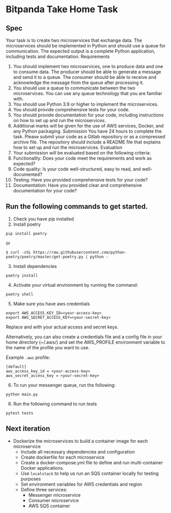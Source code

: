 # Bitpanda Take Home Task


## Spec
Your task is to create two microservices that exchange data. The microservices should be
implemented in Python and should use a queue for communication. The expected output is
a complete Python application, including tests and documentation.
Requirements
1. You should implement two microservices, one to produce data and one to consume
data. The producer should be able to generate a message and send it to a queue.
The consumer should be able to receive and acknowledge the message from the
queue after processing it.
2. You should use a queue to communicate between the two microservices. You can
use any queue technology that you are familiar with.
3. You should use Python 3.9 or higher to implement the microservices.
4. You should provide comprehensive tests for your code.
5. You should provide documentation for your code, including instructions on how to set
up and run the microservices.
6. Additional marks will be given for the use of AWS services, Docker, and any Python
packaging.
Submission
You have 24 hours to complete the task. Please submit your code as a Gitlab repository or
as a compressed archive file. The repository should include a README file that explains
how to set up and run the microservices.
Evaluation
1. Your submission will be evaluated based on the following criteria:
2. Functionality: Does your code meet the requirements and work as expected?
3. Code quality: Is your code well-structured, easy to read, and well-documented?
4. Testing: Have you provided comprehensive tests for your code?
5. Documentation: Have you provided clear and comprehensive documentation for your
code?


## Run the following commands to get started.

1. Check you have pip installed
2. Install poetry
```
pip install poetry
```
or
```angular2html
$ curl -sSL https://raw.githubusercontent.com/python-poetry/poetry/master/get-poetry.py | python -

```
3. Install dependencies
```angular2html
poetry install
```

4. Activate your virtual environment by running the command:
```angular2html
poetry shell
```

5. Make sure you have aws credentials
```angular2html
export AWS_ACCESS_KEY_ID=<your-access-key>
export AWS_SECRET_ACCESS_KEY=<your-secret-key>
```
Replace <your-access-key> and <your-secret-key> with your actual access and secret keys.

Alternatively, you can also create a credentials file and a config file in your home directory (~/.aws/) and set the 
AWS_PROFILE environment variable to the name of the profile you want to use.

Example `.aws` profile:
```angular2html
[default]
aws_access_key_id = <your-access-key>
aws_secret_access_key = <your-secret-key>
```

6. To run your messenger queue, run the following:
```angular2html
python main.py
```

6. Run the following command to run tests
```angular2html
pytest tests
```

## Next iteration 
- Dockerize the microservices to build a container image for each microservice 
  - Include all necessary dependencies and configuration
  - Create dockerfile for each microservice
  - Create a docker-compose.yml file to define and run multi-container Docker applications.
  - Use `localstack` to help us run an SQS container locally for testing purposes
  - Set environment variables for AWS credentials and region
  - Define three services:
    - Messenger microservice
    - Consumer microservice
    - AWS SQS container

